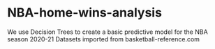 # NBA-home-wins-analysis
We use Decision Trees to create a basic predictive model for the NBA season 2020-21
Datasets imported from basketball-reference.com
